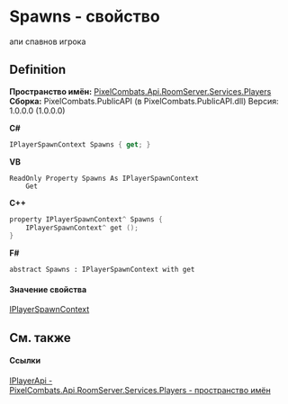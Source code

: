 # Spawns - свойство


апи спавнов игрока



## Definition
**Пространство имён:** <a href="708e122f-41de-30e3-c143-1ccf02ad493a">PixelCombats.Api.RoomServer.Services.Players</a>  
**Сборка:** PixelCombats.PublicAPI (в PixelCombats.PublicAPI.dll) Версия: 1.0.0.0 (1.0.0.0)

**C#**
``` C#
IPlayerSpawnContext Spawns { get; }
```
**VB**
``` VB
ReadOnly Property Spawns As IPlayerSpawnContext
	Get
```
**C++**
``` C++
property IPlayerSpawnContext^ Spawns {
	IPlayerSpawnContext^ get ();
}
```
**F#**
``` F#
abstract Spawns : IPlayerSpawnContext with get
```



#### Значение свойства
<a href="baa2bf73-dd60-347f-d624-2d310db8b80d">IPlayerSpawnContext</a>

## См. также


#### Ссылки
<a href="daff9440-f4d4-79a2-3653-919bb66eae04">IPlayerApi - </a>  
<a href="708e122f-41de-30e3-c143-1ccf02ad493a">PixelCombats.Api.RoomServer.Services.Players - пространство имён</a>  
